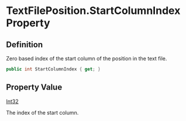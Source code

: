 # TextFilePosition.StartColumnIndex Property
## Definition

Zero based index of the start column of the position in the text file.

```c#
public int StartColumnIndex { get; }
```

## Property Value

[Int32](https://learn.microsoft.com/en-gb/dotnet/api/System.Int32)

The index of the start column.
